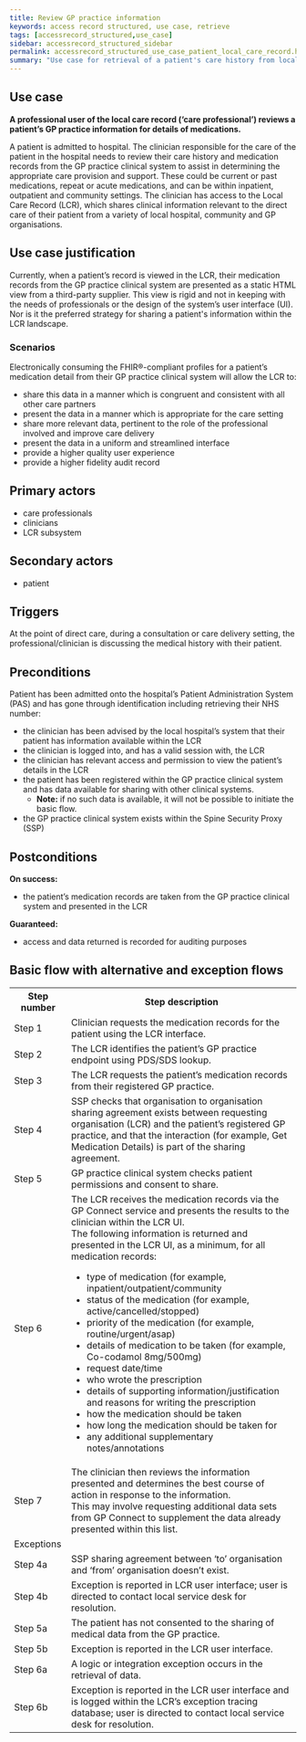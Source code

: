 ```yaml
---
title: Review GP practice information
keywords: access record structured, use case, retrieve
tags: [accessrecord_structured,use_case]
sidebar: accessrecord_structured_sidebar
permalink: accessrecord_structured_use_case_patient_local_care_record.html
summary: "Use case for retrieval of a patient's care history from local care record on GP system"
---
```


## Use case ##
**A professional user of the local care record (‘care professional’) reviews a patient’s GP practice information for details of medications.**

A patient is admitted to hospital. The clinician responsible for the care of the patient in the hospital needs to review their care history and medication records from the GP practice clinical system to assist in determining the appropriate care provision and support. These could be current or past medications, repeat or acute medications, and can be within inpatient, outpatient and community settings. The clinician has access to the Local Care Record (LCR), which shares clinical information relevant to the direct care of their patient from a variety of local hospital, community and GP organisations.

## Use case justification ##
Currently, when a patient’s record is viewed in the LCR, their medication records from the GP practice clinical system are presented as a static HTML view from a third-party supplier. This view is rigid and not in keeping with the needs of professionals or the design of the system’s user interface (UI). Nor is it the preferred strategy for sharing a patient's information within the LCR landscape. 

### Scenarios ###
Electronically consuming the FHIR&reg;-compliant profiles for a patient’s medication detail from their GP practice clinical system will allow the LCR to:
-	share this data in a manner which is congruent and consistent with all other care partners
-	present the data in a manner which is appropriate for the care setting
-	share more relevant data, pertinent to the role of the professional involved and improve care delivery
-	present the data in a uniform and streamlined interface
-	provide a higher quality user experience
-	provide a higher fidelity audit record

## Primary actors ##
- care professionals
-	clinicians
-	LCR subsystem

## Secondary actors ##
- patient

## Triggers ##
At the point of direct care, during a consultation or care delivery setting, the professional/clinician is discussing the medical history with their patient.

## Preconditions ##
Patient has been admitted onto the hospital’s Patient Administration System (PAS) and has gone through identification including retrieving their NHS number:
 -	the clinician has been advised by the local hospital’s system that their patient has information available within the LCR
 -	the clinician is logged into, and has a valid session with, the LCR
 -	the clinician has relevant access and permission to view the patient’s details in the LCR
 -	the patient has been registered within the GP practice clinical system and has data available for sharing with other clinical systems.
    -  **Note:** if no such data is available, it will not be possible to initiate the basic flow.
 -	the GP practice clinical system exists within the Spine Security Proxy (SSP)


## Postconditions ##

**On success:**
- the patient’s medication records are taken from the GP practice clinical system and presented in the LCR

**Guaranteed:**
-	 access and data returned is recorded for auditing purposes

## Basic flow with alternative and exception flows ##

 
<table>
	<tr>
		<th>Step number</th>
		<th>Step description</th>
	</tr>
	<tr>
		<td>Step 1</td>
		<td>Clinician requests the medication records for the patient using the LCR interface. </td>
	</tr>
	<tr>
		<td>Step 2</td>
		<td>The LCR identifies the patient’s GP practice endpoint using PDS/SDS lookup. </td>
	</tr>
	<tr>
		<td>Step 3</td>
		<td>The LCR requests the patient’s medication records from their registered GP practice. </td>
	</tr>
	<tr>
		<td>Step 4</td>
		<td>SSP checks that organisation to organisation sharing agreement exists between requesting organisation (LCR) and the patient’s registered GP practice, and that the interaction (for example, Get Medication Details) is part of the sharing agreement. </td>
	</tr>
	<tr>
		<td>Step 5</td>
		<td>GP practice clinical system checks patient permissions and consent to share. </td>
	</tr>
	<tr>
		<td>Step 6</td>
		<td>The LCR receives the medication records via the GP Connect service and presents the results to the clinician within the LCR UI.<br>The following information is returned and presented in the LCR UI, as a minimum, for all medication records:
			<ul>
				<li> type of medication (for example, inpatient/outpatient/community </li>
				<li> status of the medication (for example, active/cancelled/stopped) </li>
				<li> priority of the medication (for example, routine/urgent/asap) </li>
				<li> details of medication to be taken (for example, Co-codamol 8mg/500mg) </li>
				<li> request date/time</li>
				<li> who wrote the prescription </li>
				<li> details of supporting information/justification and reasons for writing the prescription </li>
				<li> how the medication should be taken </li>
				<li> how long the medication should be taken for </li>
				<li> any additional supplementary notes/annotations </li>
			</ul>
		</td>
	</tr>
	<tr>
		<td>Step 7</td>
		<td>The clinician then reviews the information presented and determines the best course of action in response to the information.<br/>This may involve requesting additional data sets from GP Connect to supplement the data already presented within this list. </td>
	</tr>
	<tr>
		<td>Exceptions</td>
		<td>  </td>
	</tr>
	<tr>
		<td>Step 4a</td>
		<td>SSP sharing agreement between ‘to’ organisation and ‘from’ organisation doesn’t exist. </td>
	</tr>
	<tr>
		<td>Step 4b</td>
		<td>Exception is reported in LCR user interface; user is directed to contact local service desk for resolution. </td>
	</tr>
	<tr>
		<td>Step 5a</td>
		<td>The patient has not consented to the sharing of medical data from the GP practice. </td>
	</tr>
	<tr>
		<td>Step 5b</td>
		<td>Exception is reported in the LCR user interface. </td>
	</tr>
	<tr>
		<td>Step 6a</td>
		<td>A logic or integration exception occurs in the retrieval of data. </td>
	</tr>
	<tr>
		<td>Step 6b</td>
		<td>Exception is reported in the LCR user interface and is logged within the LCR’s exception tracing database; user is directed to contact local service desk for resolution. </td>
	</tr>
</table>

